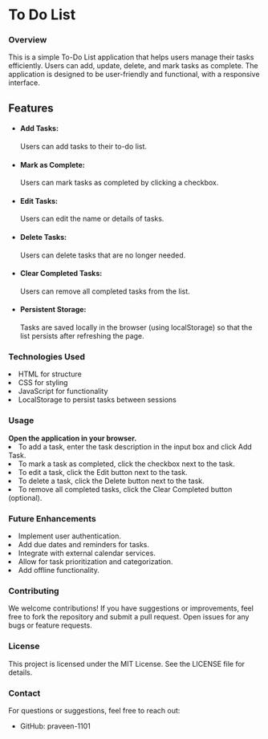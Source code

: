 # To Do List
<h3>Overview</h3>

This is a simple To-Do List application that helps users manage their tasks efficiently. Users can add, update, delete, and mark tasks as complete. The application is designed to be user-friendly and functional, with a responsive interface.
<h2>Features</h2>
<ul>
<li><h4>Add Tasks:</h4>  Users can add tasks to their to-do list.</li>
<li><h4>Mark as Complete:</h4>  Users can mark tasks as completed by clicking a checkbox.</li>
<li><h4>Edit Tasks:</h4>  Users can edit the name or details of tasks.</li>
<li><h4>Delete Tasks:</h4>  Users can delete tasks that are no longer needed.</li>
<li><h4>Clear Completed Tasks:</h4>  Users can remove all completed tasks from the list.</li>
<li><h4>Persistent Storage:</h4>  Tasks are saved locally in the browser (using localStorage) so that the list persists after refreshing the page.</li>
</ul>
<h3>Technologies Used</h3>
<li>HTML for structure</li>
<li>CSS for styling</li>
<li>JavaScript for functionality</li>
<li>LocalStorage to persist tasks between sessions</li>
<h3>Usage</h3>
<strong>Open the application in your browser.</strong>
<li>To add a task, enter the task description in the input box and click Add Task.</li>
<li>To mark a task as completed, click the checkbox next to the task.</li>
<li>To edit a task, click the Edit button next to the task.</li>
<li>To delete a task, click the Delete button next to the task.</li>
<li>To remove all completed tasks, click the Clear Completed button (optional).</li>
<h3>Future Enhancements</h3>
<li>Implement user authentication.</li>
<li>Add due dates and reminders for tasks.</li>
<li>Integrate with external calendar services.</li>
<li>Allow for task prioritization and categorization.</li>
<li>Add offline functionality.</li>
<h3>Contributing</h3>
We welcome contributions! If you have suggestions or improvements, feel free to fork the repository and submit a pull request. Open issues for any bugs or feature requests.<br>
<h3>License</h3>
This project is licensed under the MIT License. See the LICENSE file for details.
<h3>Contact</h3>
For questions or suggestions, feel free to reach out:
<ul>
<li>GitHub: praveen-1101</li>
</ul>
